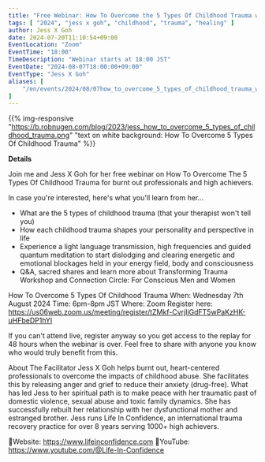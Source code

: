 ```yaml
---
title: "Free Webinar: How To Overcome the 5 Types Of Childhood Trauma with Jess X Goh"
tags: [ "2024", "jess x goh", "childhood", "trauma", "healing" ]
author: Jess X Goh
date: 2024-07-20T11:10:54+09:00
EventLocation: "Zoom"
EventTime: "18:00"
TimeDescription: "Webinar starts at 18:00 JST"
EventDate: "2024-08-07T18:00:00+09:00"
EventType: "Jess X Goh"
aliases: [
    "/en/events/2024/08/07how_to_overcome_5_types_of_childhood_trauma_with_jess_x_goh",
]
---
```


{{% img-responsive "https://b.robnugen.com/blog/2023/jess_how_to_overcome_5_types_of_childhood_trauma.png" "text on white background: How To Overcome 5 Types Of Childhood Trauma" %}}

**Details**

Join me and Jess X Goh for her free webinar on How To Overcome The 5 Types Of Childhood Trauma for burnt out professionals and high achievers.

In case you're interested, here's what you'll learn from her...

* What are the 5 types of childhood trauma (that your therapist won't tell you)
* How each childhood trauma shapes your personality and perspective in life
* Experience a light language transmission, high frequencies and guided quantum meditation to start dislodging and clearing energetic and emotional blockages held in your energy field, body and consciousness
* Q&A, sacred shares and learn more about Transforming Trauma Workshop and Connection Circle: For Conscious Men and Women

How To Overcome 5 Types Of Childhood Trauma
When: Wednesday 7th August 2024
Time: 6pm-8pm JST
Where: Zoom
Register here: https://us06web.zoom.us/meeting/register/tZMkf-CvrjIjGdFT5wPaKzHK-uHFbeDP1hYI

If you can't attend live, register anyway so you get access to the replay for 48 hours when the webinar is over. Feel free to share with anyone you know who would truly benefit from this.

About The Facilitator
Jess X Goh helps burnt out, heart-centered professionals to overcome the impacts of childhood abuse. She facilitates this by releasing anger and grief to reduce their anxiety (drug-free). What has led Jess to her spiritual path is to make peace with her traumatic past of domestic violence, sexual abuse and toxic family dynamics. She has successfully rebuilt her relationship with her dysfunctional mother and estranged brother. Jess runs Life In Confidence, an international trauma recovery practice for over 8 years serving 1000+ high achievers.

💜Website: https://www.lifeinconfidence.com
🌻YouTube: https://www.youtube.com/@Life-In-Confidence
